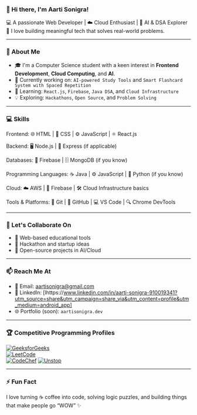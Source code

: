 ### 👋 Hi there, I'm Aarti Sonigra!

💻 A passionate Web Developer | ☁️ Cloud Enthusiast | 🧠 AI & DSA Explorer  
🌟 I love building meaningful tech that solves real-world problems.

---

### 🚀 About Me
- 🎓 I'm a Computer Science student with a keen interest in **Frontend Development**, **Cloud Computing**, and **AI**.
- 🔭 Currently working on: `AI-powered Study Tools` and `Smart Flashcard System with Spaced Repetition`
- 🌱 Learning: `React.js`, `Firebase`, `Java DSA`, and `Cloud Infrastructure`
- 💡 Exploring: `Hackathons`, `Open Source`, and `Problem Solving`

---
### 💻 Skills
Frontend:
🌐 HTML | 🎨 CSS | ⚙️ JavaScript | ⚛️ React.js

Backend:
🖥️ Node.js | 🚂 Express (if applicable)

Databases:
📂 Firebase | 🗄️ MongoDB (if you know)

Programming Languages:
☕ Java | ⚙️ JavaScript | 🐍 Python (if you know)

Cloud:
☁️ AWS | 📡 Firebase | 🛠️ Cloud Infrastructure basics

Tools & Platforms:
🔧 Git | 🐙 GitHub | 💻 VS Code | 🔍 Chrome DevTools

---

### 🤝 Let's Collaborate On
- 🔸 Web-based educational tools  
- 🔸 Hackathon and startup ideas  
- 🔸 Open-source projects in AI/Cloud  

---

### 📫 Reach Me At
- 📧 Email: [aartisonigra@gmail.com](mailto:aartisonigra25@gmail.com)  
- 💼 LinkedIn: [lhttps://www.linkedin.com/in/aarti-sonigra-910019341?utm_source=share&utm_campaign=share_via&utm_content=profile&utm_medium=android_app]  
- 🌐 Portfolio (soon): `aartisonigra.dev`

---

### 🏆 Competitive Programming Profiles
[![GeeksforGeeks](https://img.shields.io/badge/GeeksforGeeks-00C000?style=for-the-badge&logo=geeksforgeeks&logoColor=white)](https://www.geeksforgeeks.org/user/23amtis35i/)  
[![LeetCode](https://img.shields.io/badge/LeetCode-F79F1F?style=for-the-badge&logo=leetcode&logoColor=white)](https://leetcode.com/u/aarti_124/)  
[![CodeChef](https://img.shields.io/badge/CodeChef-5B4638?style=for-the-badge&logo=codechef&logoColor=white)](https://www.codechef.com/users/aarti_987)
[![Unstop](https://img.shields.io/badge/Unstop-1A73E8?style=for-the-badge&logo=unstop&logoColor=white)](https://unstop.com/practice/coding)

---

### ⚡ Fun Fact
I love turning ☕ coffee into code, solving logic puzzles, and building things that make people go “WOW” ✨
